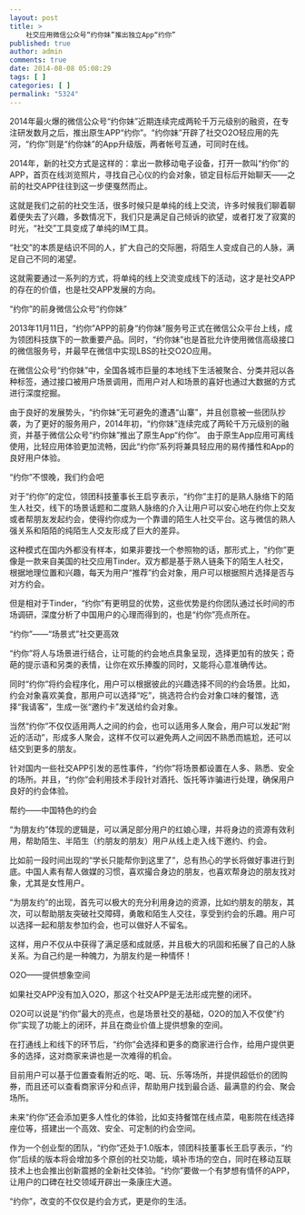 ```yaml
---
layout: post
title: >
    社交应用微信公众号“约你妹”推出独立App“约你”
published: true
author: admin
comments: true
date: 2014-08-08 05:08:29
tags: [ ]
categories: [ ]
permalink: "5324"
---
```

2014年最火爆的微信公众号“约你妹”近期连续完成两轮千万元级别的融资，在专注研发数月之后，推出原生APP“约你”。“约你妹”开辟了社交O2O轻应用的先河，“约你”则是“约你妹”的App升级版，两者帐号互通，可同时在线。


  


2014年，新的社交方式是这样的：拿出一款移动电子设备，打开一款叫“约你”的APP，首页在线浏览照片，寻找自己心仪的约会对象，锁定目标后开始聊天——之前的社交APP往往到这一步便戛然而止。

这就是我们之前的社交生活，很多时候只是单纯的线上交流，许多时候我们聊着聊着便失去了兴趣，多数情况下，我们只是满足自己倾诉的欲望，或者打发了寂寞的时光，“社交”工具变成了单纯的IM工具。

“社交”的本质是结识不同的人，扩大自己的交际圈，将陌生人变成自己的人脉，满足自己不同的渴望。

这就需要通过一系列的方式，将单纯的线上交流变成线下的活动，这才是社交APP的存在的价值，也是社交APP发展的方向。

“约你”的前身微信公众号“约你妹”

2013年11月11日，“约你”APP的前身“约你妹”服务号正式在微信公众平台上线，成为领团科技旗下的一款重要产品。同时，“约你妹”也是首批允许使用微信高级接口的微信服务号，并最早在微信中实现LBS的社交O2O应用。

在微信公众号“约你妹”中，全国各城市巨量的本地线下生活被聚合、分类并冠以各种标签，通过接口被用户场景调用，而用户对人和场景的喜好也通过大数据的方式进行深度挖掘。

由于良好的发展势头，“约你妹”无可避免的遭遇“山寨”，并且创意被一些团队抄袭，为了更好的服务用户，2014年初，“约你妹”连续完成了两轮千万元级别的融资，并基于微信公众号“约你妹”推出了原生App“约你”。 由于原生App应用可离线使用，比轻应用体验更加流畅，因此“约你”系列将兼具轻应用的易传播性和App的良好用户体验。

“约你”不恨晚，我们约会吧

对于“约你”的定位，领团科技董事长王启亨表示，“约你”主打的是熟人脉络下的陌生人社交，线下的场景话题和二度熟人脉络的介入让用户可以安心地在约你上交友或者帮朋友发起约会，使得约你成为一个靠谱的陌生人社交平台。这与微信的熟人强关系和陌陌的纯陌生人交友形成了巨大的差异。

这种模式在国内外都没有样本，如果非要找一个参照物的话，那形式上，“约你”更像是一款来自美国的社交应用Tinder。双方都是基于熟人链条下的陌生人社交，根据地理位置和兴趣，每天为用户“推荐”约会对象，用户可以根据照片选择是否与对方约会。

但是相对于Tinder，“约你”有更明显的优势，这些优势是约你团队通过长时间的市场调研，深度分析了中国用户的心理而得到的，也是“约你”亮点所在。

“约你”——“场景式”社交更高效

“约你”将人与场景进行结合，让可能的约会地点具象呈现，选择更加有的放矢；奇葩的提示语和另类的表情，让你在欢乐捧腹的同时，又能将心意准确传达。

同时“约你”将约会程序化，用户可以根据彼此的兴趣选择不同的约会场景。比如，约会对象喜欢美食，那用户可以选择“吃”，挑选符合约会对象口味的餐馆，选择“我请客”，生成一张“邀约卡”发送给约会对象。

当然“约你”不仅仅适用两人之间的约会，也可以适用多人聚会，用户可以发起“附近的活动”，形成多人聚会，这样不仅可以避免两人之间因不熟悉而尴尬，还可以结交到更多的朋友。

针对国内一些社交APP引发的恶性事件，“约你”将场景都设置在人多、熟悉、安全的场所。并且，“约你”会利用技术手段针对酒托、饭托等诈骗进行处理，确保用户良好的约会体验。

帮约——中国特色的约会

“为朋友约”体现的逻辑是，可以满足部分用户的红娘心理，并将身边的资源有效利用，帮助陌生、半陌生（约朋友的朋友）用户从线上走入线下邀约、约会。

比如前一段时间出现的“学长只能帮你到这里了”，总有热心的学长将做好事进行到底。中国人素有帮人做媒的习惯，喜欢撮合身边的朋友，也喜欢帮身边的朋友找对象，尤其是女性用户。

“为朋友约”的出现，首先可以极大的充分利用身边的资源，比如约朋友的朋友，其次，可以帮助朋友突破社交障碍，勇敢和陌生人交往，享受到约会的乐趣。用户可以选择一起和朋友参加约会，也可以做好人不留名。

这样，用户不仅从中获得了满足感和成就感，并且极大的巩固和拓展了自己的人脉关系。为自己约是一种魄力，为朋友约是一种情怀！

O2O——提供想象空间

如果社交APP没有加入O2O，那这个社交APP是无法形成完整的闭环。

O2O可以说是“约你”最大的亮点，也是场景社交的基础，O2O的加入不仅使“约你”实现了功能上的闭环，并且在商业价值上提供想象的空间。

在打通线上和线下的环节后，“约你”会选择和更多的商家进行合作，给用户提供更多的选择，这对商家来讲也是一次难得的机会。

目前用户可以基于位置查看附近的吃、喝、玩、乐等场所，并提供超低价的团购券，而且还可以查看商家评分和点评，帮助用户找到最合适、最满意的约会、聚会场所。

未来“约你”还会添加更多人性化的体验，比如支持餐馆在线点菜，电影院在线选择座位等，搭建出一个高效、安全、可定制的约会空间。

作为一个创业型的团队，“约你”还处于1.0版本，领团科技董事长王启亨表示，“约你”后续的版本将会增加多个原创的社交功能，填补市场的空白，同时在移动互联技术上也会推出创新震撼的全新社交体验。“约你”要做一个有梦想有情怀的APP，让用户的口碑在社交领域开辟出一条康庄大道。

“约你”，改变的不仅仅是约会方式，更是你的生活。